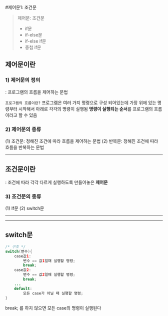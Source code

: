 #제어문1: 조건문
>제어문: 조건문
> - if문
> - if-else문
> - if-else if문
> - 중첩 if문

## 제어문이란
### 1) 제어문의 정의
: 프로그램의 흐름을 제어하는 문법

`프로그램의 흐름이란?`
프로그램은 여러 가지 명령으로 구성 되어있는데
가장 위에 있는 명령부터 시작해서 아래로 각각의 명령이 실행됨
**명령이 실행되는 순서**를 프로그램의 흐름이라고 할 수 있음

### 2) 제어문의 종류
(1) 조건문: 정해진 조건에 따라 흐름을 제어하는 문법
(2) 반복문: 정해진 조건에 따라 흐름을 반복하는 문법

_ _ _

## **조건문**이란
: 조건에 따라 각각 다르게 실행하도록 만들어놓은 **제어문**

### 3) 조건문의 종류
(1) If문
(2) switch문

___
___

## switch문
```java
/* 구조 */
switch(변수){
	case값1:
    	변수 == 값1일때 실행할 명령;
        break;
    case값2:
    	변수 == 값2일때 실행할 명령;
        break;
	...
    default:
    	모든 case가 아닐 때 실행할 명령;
}
```

break; 를 하지 않으면
모든 case의 명령이 실행된다
